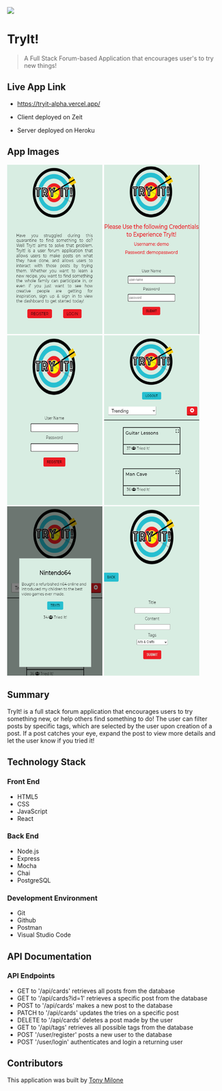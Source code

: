 <img src='./src/logo/TryItLogo.png' display='block' margin='0 auto' >

# TryIt!

> A Full Stack Forum-based Application that encourages user's to try new things!

## Live App Link

- https://tryit-alpha.vercel.app/

- Client deployed on Zeit
- Server deployed on Heroku

## App Images

<p text-align="center">
  <img width="223" height="395.5" src="./assets/Landing.PNG">
  <img width="223" height="395.5" src="./assets/Login.PNG">
  <img width="223" height="395.5" src="./assets/Registration.PNG">
  <img width="223" height="395.5" src="./assets/Dashboard.PNG">
  <img width="223" height="395.5" src="./assets/ExpandedPost.PNG">
  <img width="223" height="395.5" src="./assets/AddCard.PNG">
</p>

## Summary

TryIt! is a full stack forum application that encourages users to try something new, or help others find something to do! The user can filter posts by specific tags, which are selected by the user upon creation of a post. If a post catches your eye, expand the post to view more details and let the user know if you tried it!

## Technology Stack

### Front End

- HTML5
- CSS
- JavaScript
- React

### Back End

- Node.js
- Express
- Mocha
- Chai
- PostgreSQL

### Development Environment

- Git
- Github
- Postman
- Visual Studio Code

## API Documentation

### API Endpoints

- GET to '/api/cards' retrieves all posts from the database
- GET to '/api/cards?id=1' retrieves a specific post from the database
- POST to '/api/cards' makes a new post to the database
- PATCH to '/api/cards' updates the tries on a specific post
- DELETE to '/api/cards' deletes a post made by the user
- GET to '/api/tags' retrieves all possible tags from the database
- POST '/user/register' posts a new user to the database
- POST '/user/login' authenticates and login a returning user

## Contributors

This application was built by [Tony Milone](https://github.com/tomilone)
